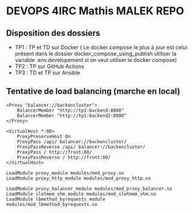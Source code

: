# DEVOPS 4IRC Mathis MALEK REPO

## Disposition des dossiers

- TP1 : TP et TD sur Docker ( Le docker compose le plus à jour est celui présent dans le dossier docker_compose_using_publish utiliser la variable .env.developement si on veut utiliser le docker compose)
- TP2 : TP sur GitHub Actions
- TP3 : TD et TP sur Ansible

## Tentative de load balancing (marche en local)
```
<Proxy "balancer://backencluster">
    BalancerMember "http://tp1-backend:8080"
    BalancerMember "http://tp1-backend2:8080"
</Proxy>

<VirtualHost *:80>
    ProxyPreserveHost On
    ProxyPass /api/ balancer://backencluster/
    ProxyPassReverse /api/ balancer://backencluster/
    ProxyPass / http://front:80/
    ProxyPassReverse / http://front:80/
</VirtualHost>

LoadModule proxy_module modules/mod_proxy.so
LoadModule proxy_http_module modules/mod_proxy_http.so

LoadModule proxy_balancer_module modules/mod_proxy_balancer.so
LoadModule slotmem_shm_module modules/mod_slotmem_shm.so
LoadModule lbmethod_byrequests_module modules/mod_lbmethod_byrequests.so
```